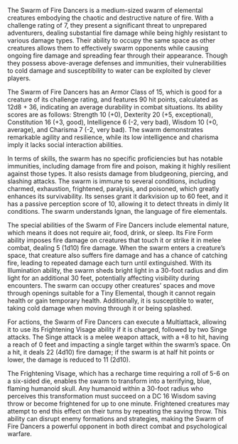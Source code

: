 The Swarm of Fire Dancers is a medium-sized swarm of elemental creatures embodying the chaotic and destructive nature of fire. With a challenge rating of 7, they present a significant threat to unprepared adventurers, dealing substantial fire damage while being highly resistant to various damage types. Their ability to occupy the same space as other creatures allows them to effectively swarm opponents while causing ongoing fire damage and spreading fear through their appearance. Though they possess above-average defenses and immunities, their vulnerabilities to cold damage and susceptibility to water can be exploited by clever players.

The Swarm of Fire Dancers has an Armor Class of 15, which is good for a creature of its challenge rating, and features 90 hit points, calculated as 12d8 + 36, indicating an average durability in combat situations. Its ability scores are as follows: Strength 10 (+0), Dexterity 20 (+5, exceptional), Constitution 16 (+3, good), Intelligence 6 (-2, very bad), Wisdom 10 (+0, average), and Charisma 7 (-2, very bad). The swarm demonstrates remarkable agility and resilience, while its low intelligence and charisma imply it lacks social interaction abilities.

In terms of skills, the swarm has no specific proficiencies but has notable immunities, including damage from fire and poison, making it highly resilient against those types. It also resists damage from bludgeoning, piercing, and slashing attacks. The swarm is immune to several conditions, including charmed, exhaustion, frightened, paralysis, and poisoned, which greatly enhances its survivability. Its senses grant it darkvision up to 60 feet, and it has a passive perception score of 10, allowing it to detect threats in dimly lit conditions. The swarm understands Ignan, the language of fire elementals.

The special abilities of the Swarm of Fire Dancers include elemental nature, which means it does not require air, food, drink, or sleep. Its Fire Form ability imposes fire damage on creatures that touch it or strike it in melee combat, dealing 5 (1d10) fire damage. When the swarm enters a creature’s space, that creature also suffers fire damage and has a chance of catching fire, leading to repeated damage each turn until extinguished. With its Illumination ability, the swarm sheds bright light in a 30-foot radius and dim light for an additional 30 feet, potentially affecting visibility during encounters. The swarm can occupy other creatures' spaces and move through openings suitable for a Tiny Elemental, though it cannot regain health or gain temporary health. Additionally, it is susceptible to water, taking cold damage when moving through it or being splashed.

For actions, the Swarm of Fire Dancers can execute a Multiattack, allowing it to use its Frightening Visage ability if it is charged, followed by two Singe attacks. The Singe attack is a melee weapon attack, with a +8 to hit, having a reach of 0 feet and impacting a single target within the swarm’s space. On a hit, it deals 22 (4d10) fire damage; if the swarm is at half hit points or lower, the damage is reduced to 11 (2d10).

The Frightening Visage, which has a recharge time requiring a roll of 5-6 on a six-sided die, enables the swarm to transform into a terrifying, blue, flaming humanoid skull. Any humanoid within a 30-foot radius who perceives this transformation must succeed on a DC 16 Wisdom saving throw or become frightened for up to one minute. Frightened creatures may attempt to end this effect on their turns by repeating the saving throw. This ability can disrupt enemy formations and strategies, making the Swarm of Fire Dancers a powerful opponent in both direct combat and psychological warfare.